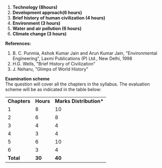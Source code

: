1. **Technology (8hours)**
2. **Development approach(6 hours)**
3. **Brief history of human civilization (4 hours)**
4. **Environment (3 hours)**
5. **Water and air pollution (6 hours)**
6. **Climate change (3 hours)**

**References:**

1. B. C. Punmia, Ashok Kumar Jain and Arun Kumar Jain, "Environmental Engineering", Laxmi Publications (P) Ltd., New Delhi, 1998
2. H.G. Wells, "Brief History of Civilization"
3. J. Neharu, "Glimps of World History"

**Examination scheme**  
The question will cover all the chapters in the syllabus. The evaluation scheme will be as indicated in the table below:

|              |           |                          |
| ------------ | --------- | ------------------------ |
| **Chapters** | **Hours** | **Marks Distribution\*** |
| 1            | 8         | 10                       |
| 2            | 6         | 8                        |
| 3            | 4         | 4                        |
| 4            | 3         | 4                        |
| 5            | 6         | 10                       |
| 6            | 3         | 4                        |
| **Total**    | **30**    | **40**                   |

